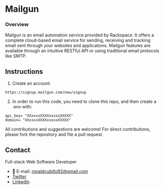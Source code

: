# Mailgun 


### Overview

Mailgun is an email automation service provided by Rackspace. It offers a complete cloud-based email service for sending, receiving and tracking email sent through your websites and applications. Mailgun features are available through an intuitive RESTful API or using traditional email protocols like SMTP.


## Instructions

  1. Create an account:
  ```
  https://signup.mailgun.com/new/signup
  ```

  2. In order to run this code, you need to clone this repo, and then create a .env with:
```
api_key= "XXxxxxXXXXxxxxxXXXXX"
domain= "XXxxxxXXXXxxxxxXXXXX"
```

All contributions and suggestions are welcome! For direct contributions, please fork the repository and file a pull request.

## Contact

Full-stack Web Software Developer
   
 * :email: E-mail: ronaldcubillo92@gmail.com
 * [Twitter](https://twitter.com/rcubillo92)
 * [LinkedIn](https://linkedin.com/in/ronald-cubillo/)


